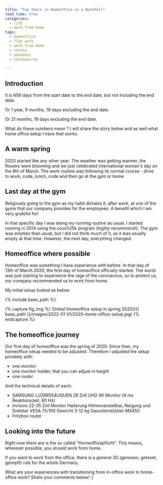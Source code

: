 ```yaml
---
title: "Two Years in Homeoffice in a Nutshell"
read_time: true
categories:  
  - life
  - work from home
tags:
  - homeoffice
  - flex work
  - work from home
  - corona
  - pandemic
  - coronavirus
  
---
```

## Introduction

It is 659 days from the start date to the end date, but not including the end date.

Or 1 year, 9 months, 19 days excluding the end date.

Or 21 months, 19 days excluding the end date.

What do these numbers mean ? I will share the story below and as well what home office setup I have *that works*.
## A warm spring

2020 started like any other year. The weather was getting warmer, the flowers were blooming and we just celebrated international woman's day on the 8th of March. The work routine was following its normal course - drive to work, code, lunch, code and then go at the gym or home.

## Last day at the gym

Religously going to the gym as my habit dictates it, after work, at one of the gyms that our company provides for the employees. A benefit which I am very grateful for!

In that specific day I was doing my running routine as usual. I started running in 2014 using the couch25k program (highly recommend!). The gym was empties than usual, but I did not think much of it, as it was usually empty at that time. However, the next day, everything changed.


## Homeoffice where possible

Homeoffice was something I have experience with before. In that day of 13th of March 2020, the first day of homeoffice officially started. The world was just starting to experience the rage of the coronavirus, so to protect us, our company recommended us to work from home.

My initial setup looked as below:

{% include base_path %}

{% capture fig_img %}
![Initial Homeoffice setup in spring 2020]({{ base_path }}/images/2022-01-01/2020-home-office-setup.jpg)
{% endcapture %}


## The homeoffice journey 

Our first day of homeoffice was the spring of 2020. Since then, my homeoffice setup needed to be adjusted. Therefore I adjusted the setup privately with:
- one monitor
- one monitor holder, that you can adjust in height
- one router

And the technical details of each:
- SAMSUNG LU28R554UQUEN 28 Zoll UHD 4K Monitor (4 ms Reaktionszeit, 60 Hz)
- Invision 22-35 Zoll Monitor Halterung Höhenverstellbar, Neigung und Drehbar VESA 75/100 Gewicht 3-12 kg Gasunterstützter MX450
- Fritzbox router

## Looking into the future

Right now there are is the so called "Homeofficepflicht". This means, wherever possible, you should work from home. 

If you want to work from the office, there is a general 3G (genesen, geteset, geimpft) rule for the whole Germany. 

What are your experiences with transitioning from in-office work to home-office work? Share your comments below! :) 
